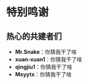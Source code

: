 # 特别鸣谢

## 热心的共建者们

* **Mr.Snake**：你猜我干了啥
* **xuan-xuan1**：你猜我干了啥
* **qingjiu1**：你猜我干了啥
* **Msyytx**：你猜我干了啥